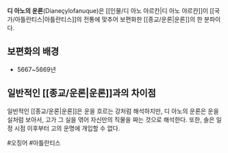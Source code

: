 **디 아노의 운론**(Dianeçylofanuque)은 [[인물/디 아노 야르칸|디 아노 야르칸]]이 [[국가/아틀란티스|아틀란티스]]의 전통에 맞추어 보편화한 [[종교/운론|운론]]의 한 분파이다.

## 보편화의 배경
- 5667~5669년

## 일반적인 [[종교/운론|운론]]과의 차이점
일반적인 [[종교/운론|운론]]은 운을 흐르는 강처럼 해석하지만, 디 아노의 운론은 운을 실처럼 보아서, 고가 그 실을 엮어 자신만의 직물을 짜는 것으로 해석한다. 또한, 솔은 일정 시점 이후부터 고의 운명에 개입할 수 없다.

#오징어 #아틀란티스